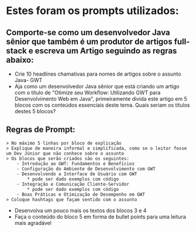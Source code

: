 # Estes foram os prompts utilizados:

## Comporte-se como um desenvolvedor Java sênior que também é um produtor de artigos full-stack e escreva um Artigo seguindo as regras abaixo:

- Crie 10 headlines chamativas para nomes de artigos sobre o assunto Java- GWT
- Aja como um desenvolvedor Java sênior que está criando um artigo com o título de "Otimize seu Workflow: Utilizando GWT para Desenvolvimento Web em Java", primeiramente divida este artigo em 5 blocos com os conteúdos essenciais deste tema. Quais seriam os títulos destes 5 blocos?


## Regras de Prompt:
    > No máximo 5 linhas por bloco de explicação
    > Explique de maneira informal e simplificada, como se o leitor fosse um Dev Júnior que não conhece sobre o assunto
    > Os blocos que serão criados são os seguintes:
        - Introdução ao GWT: Fundamentos e Benefícios
        - Configuração do Ambiente de Desenvolvimento com GWT
        - Desenvolvendo a Interface de Usuário com GWT
            * pode ser dado exemplos com código
        - Integração e Comunicação Cliente-Servidor
            * pode ser dado exemplos com código
        - Boas Práticas e Otimização de Desempenho em GWT
    > Coloque hashtags que façam sentido com o assunto


- Desenvolva um pouco mais os textos dos blocos 3 e 4 
- Faça o conteúdo do bloco 5 em forma de bullet points para uma leitura mais agradável
